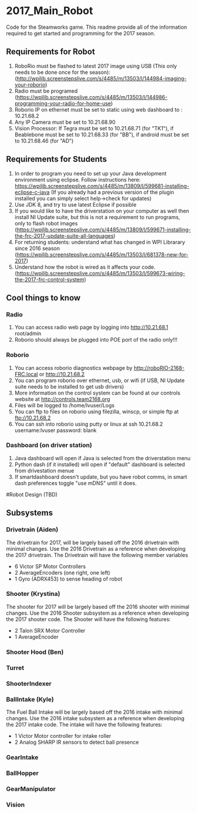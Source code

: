 # 2017_Main_Robot
Code for the Steamworks game. This readme provide all of the information required to get started and programming for the 2017 season. 

## Requirements for Robot
1. RoboRio must be flashed to latest 2017 image using USB (This only needs to be done once for the season): (http://wpilib.screenstepslive.com/s/4485/m/13503/l/144984-imaging-your-roborio)
2. Radio must be programed (https://wpilib.screenstepslive.com/s/4485/m/13503/l/144986-programming-your-radio-for-home-use)
3. Roborio IP on ethernet must be set to static using web dashboard to : 10.21.68.2
4. Any IP Camera must be set to 10.21.68.90
5. Vision Processor: If Tegra must be set to 10.21.68.71 (for "TK1"), if Beablebone must be set to 10.21.68.33 (for "BB"), if android must be set to 10.21.68.46 (for "AD")

## Requirements for Students
1. In order to program you need to set up your Java development environment using eclipse. Follow instructions here: https://wpilib.screenstepslive.com/s/4485/m/13809/l/599681-installing-eclipse-c-java (If you already had a previous version of the plugin installed you can simply select help->check for updates)
2. Use JDK 8, and try to use latest Eclipse if possible
3. If you would like to have the driverstation on your computer as well then install NI Update suite, but this is not a requirement to run programs, only to flash robot images (https://wpilib.screenstepslive.com/s/4485/m/13809/l/599671-installing-the-frc-2017-update-suite-all-languages)
4. For returning students: understand what has changed in WPI Librarary since 2016 season (https://wpilib.screenstepslive.com/s/4485/m/13503/l/681378-new-for-2017)
5. Understand how the robot is wired as it affects your code. (https://wpilib.screenstepslive.com/s/4485/m/13503/l/599673-wiring-the-2017-frc-control-system)
## Cool things to know
### Radio
1. You can access radio web page by logging into http://10.21.68.1 root/admin
2. Roborio should always be plugged into POE port of the radio only!!!

### Roborio
1. You can access roborio diagnostics webpage by http://roboRIO-2168-FRC.local or http://10.21.68.2
2. You can program roborio over ethernet, usb, or wifi (if USB, NI Update suite needs to be installed to get usb drivers)
3. More information on the control system can be found at our controls website at http://controls.team2168.org
4. Files will be logged to /home/lvuser/Logs
5. You can ftp to files on roborio using filezilla, winscp, or simple ftp at ftp://10.21.68.2
6. You can ssh into roborio using putty or linux at ssh 10.21.68.2 username:lvuser password: blank

### Dashboard (on driver station)
1. Java dashboard will open if Java is selected from the driverstation menu
2. Python dash (if it installed) will open if "default" dashboard is selected from drivestation menue
3. If smartdashboard doesn't update, but you have robot comms, in smart dash preferences toggle "use mDNS" until it does. 


#Robot Design (TBD)
## Subsystems
### Drivetrain (Aiden)
The drivetrain for 2017, will be largely based off the 2016 drivetrain with minimal changes. Use the 2016 Drivetrain as a reference when developing the 2017 drivetrain. The Drivetrain will have the following member variables
- 6 Victor SP Motor Controllers
- 2 AverageEncoders (one right, one left)
- 1 Gyro (ADRX453) to sense heading of robot 

### Shooter (Krystina)
The shooter for 2017 will be largely based off the 2016 shooter with minimal changes. Use the 2016 Shooter subsystem as a reference when developing the 2017 shooter code. The Shooter will have the following features:
- 2 Talon SRX Motor Controller
- 1 AverageEncoder 

### Shooter Hood (Ben)

### Turret

### ShooterIndexer

### BallIntake (Kyle)
The Fuel Ball Intake will be largely based off the 2016 intake with minimal changes. Use the 2016 intake subsystem as a reference when developing the 2017 intake code. The intake will have the following features:
- 1 Victor Motor controller for intake roller
- 2 Analog SHARP IR sensors to detect ball presence


### GearIntake

### BallHopper

### GearManipulator

### Vision



